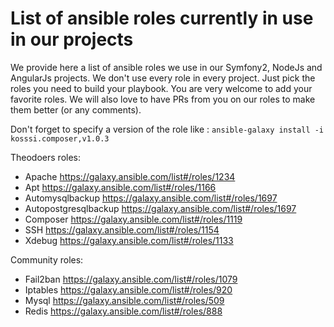 List of ansible roles currently in use in our projects
======================================================
We provide here a list of ansible roles we use in our Symfony2, NodeJs and AngularJs projects. We don't use every role in every project. Just pick the roles you need to build your playbook. You are very welcome to add your favorite roles. We will also love to have PRs from you on our roles to make them better (or any comments).

Don't forget to specify a version of the role like : 	`ansible-galaxy install -i kosssi.composer,v1.0.3`

Theodoers roles:

* Apache https://galaxy.ansible.com/list#/roles/1234
* Apt https://galaxy.ansible.com/list#/roles/1166
* Automysqlbackup https://galaxy.ansible.com/list#/roles/1697
* Autopostgresqlbackup https://galaxy.ansible.com/list#/roles/1697
* Composer https://galaxy.ansible.com/list#/roles/1119
* SSH https://galaxy.ansible.com/list#/roles/1154
* Xdebug https://galaxy.ansible.com/list#/roles/1133

Community roles:

* Fail2ban https://galaxy.ansible.com/list#/roles/1079
* Iptables https://galaxy.ansible.com/list#/roles/920
* Mysql https://galaxy.ansible.com/list#/roles/509
* Redis https://galaxy.ansible.com/list#/roles/888
